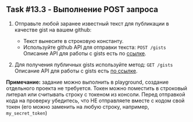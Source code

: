 ## Task #13.3 - Выполнение POST запроса

1. Отправьте любой заранее известный текст для публикации в качестве gist на вашем github:
    * Текст вынесите в строковую константу. 
    * Используйте github API для отправки текста:
    `POST /gists`
    Описание API для работы с gists есть по [ссылке](https://developer.github.com/v3/gists/#create-a-gist).

3. Для получения публичных gists используйте метод:
`GET /gists`
Описание API для работы с gists есть [по ссылке](https://developer.github.com/v3/gists/#list-all-public-gists).


**Примечание:** задание можно выполнить в playground, создание отдельного проекта не требуется. Токен можно поместить в строковый литерал или считывать строку с токеном из консоли. Перед отправкой кода на проверку убедитесь, что НЕ отправляете вместе с кодом свой токен (его можно заменить на любую строку, например, `my_secret_token`)

